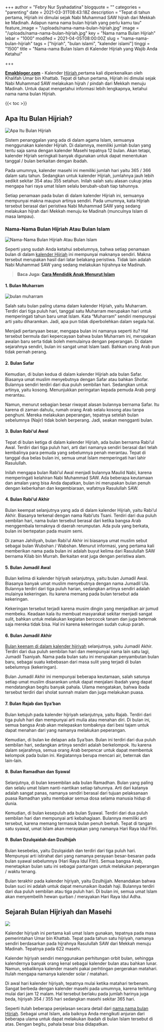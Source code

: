 +++
author = "Febry Nur Syahadatina"
blogquote = ""
categories = "parenting"
date = 2021-03-31T08:43:18Z
description = "Tepat di tahun pertama, Hijriah ini dimulai sejak Nabi Muhammad SAW hijrah dari Mekkah ke Madinah. Adapun nama nama bulan hijriah yang perlu kamu tau"
feature_image = "/uploads/nama-nama-bulan-hijriah.jpg"
image = "/uploads/nama-nama-bulan-hijriah.jpg"
key = "Nama nama Bulan Hijriah"
lebar = "1000"
modifed = 2021-04-05T08:00:00Z
slug = "nama-nama-bulan-hijriah"
tags = ["hijriah", "bulan islami", "kalender islami"]
tinggi = "1500"
title = "Nama-nama Bulan Islam di Kalender Hijriah yang Wajib Anda Ketahui"

+++

[**Emakbloger.com**](/) - Kalender [Hijriah ](/tags/hijriah)pertama kali diperkenalkan oleh Khalifah Umar bin Khattab. Tepat di tahun pertama, Hijriah ini dimulai sejak Nabi Muhammad SAW melakukan hijrah / pindah dari Mekkah menuju Madinah. Untuk dapat mengetahui informasi lebih lengkapnya, ketahui nama nama bulan Hijriah.

{{< toc >}}

## Apa Itu Bulan Hijriah?

![Apa Itu Bulan Hijriah](/uploads/apa-itu-bulan-hijriah.jpg "Apa Itu Bulan Hijriah")

Sistem penanggalan yang ada di dalam agama Islam, semuanya menggunakan kalender Hijriah. Di dalamnya, memiliki jumlah bulan yang tentu saja sama dengan kalender Masehi tepatnya 12 bulan. Akan tetapi, kalender Hijriah seringkali banyak digunakan untuk dapat menentukan tanggal / bulan berkaitan dengan ibadah.

Pada umumnya, kalender masehi ini memiliki jumlah hari yaitu 365 / 366 dalam satu tahun. Sedangkan untuk kalender Hijriah, jumlahnya jauh lebih sedikit sekitar 354 atau 355 setahun. Inilah salah satu alasan cukup jelas mengapa hari raya umat Islam selalu berubah-ubah tiap tahunnya.

Setiap penamaan pada bulan di dalam kalender Hijriah ini, semuanya mempunyai makna maupun artinya sendiri. Pada umumnya, kata Hijriah tersebut berasal dari peristiwa Nabi Muhammad SAW yang sedang melakukan hijrah dari Mekkah menuju ke Madinah (munculnya Islam di masa lampau).

### Nama-Nama Bulan Hijriah Atau Bulan Islam

![Nama-Nama Bulan Hijriah Atau Bulan Islam](/uploads/nama-nama-bulan-hijriah-atau-bulan-islam.jpg "Nama-Nama Bulan Hijriah Atau Bulan Islam")

Seperti yang sudah Anda ketahui sebelumnya, bahwa setiap penamaan bulan di dalam [kalender Hijriah](/tags/kalender-islami) ini mempunyai maknanya sendiri. Makna tersebut merupakan hasil dari latar belakang peristiwa. Tidak lain adalah Nabi Muhammad SAW yang sedang melakukan hijrahnya ke Madinah.

> **Baca Juga:** [**Cara Mendidik Anak Menurut Islam**](https://www.emakbloger.com/cara-mendidik-anak-menurut-islam/)

#### 1. Bulan Muharram

![bulan muharram](/uploads/muharram.jpeg "bulan muharram")

Salah satu bulan paling utama dalam kalender Hijriah, yaitu Muharram. Terdiri dari tiga puluh hari, tanggal satu Muharram merupakan hari untuk memperingati tahun baru umat Islam. Kata “Muharram” sendiri mempunyai arti yaitu diharamkan. Jadi, apa pun tidak diperbolehkan dalam segala hal.

Menjadi pertanyaan besar, mengapa bulan ini namanya seperti itu? Hal tersebut bermula dari kepercayaan bahwa bulan Muharram ini, merupakan awalan baru serta tidak boleh memulainya dengan peperangan. Di dalam sejarahnya sendiri, bulan ini sangat umat Islam taati. Bahkan orang Arab pun tidak pernah perang.

#### 2. Bulan Safar

Kemudian, di bulan kedua di dalam kalender Hijriah ada bulan Safar. Biasanya umat muslim menyebutnya dengan Safar atau bahkan Shofar. Bulannya sendiri terdiri dari dua puluh sembilan hari. Sedangkan untuk artinya, yaitu kosong. Menunjukkan peringatan kepada pemuda Arab pergi merantau.

Namun, menurut sebagian besar riwayat alasan bulannya bernama Safar. Itu karena di zaman dahulu, rumah orang Arab selalu kosong atau tanpa penghuni. Mereka melakukan peperangan, tepatnya setelah bulan sebelumnya (Najir) tidak boleh berperang. Jadi, seakan mengganti bulan.

#### 3. Bulan Rabi’ul Awal

Tepat di bulan ketiga di dalam kalender Hijriah, ada bulan bernama Rabi’ul Awal. Terdiri dari tiga puluh hari, arti dari namanya sendiri berasal dari telah kembalinya para pemuda yang sebelumnya penah merantau. Tepat di tanggal dua belas bulan ini, semua umat Islam memperingati hari lahir Rasulullah.

Inilah mengapa bulan Rabi’ul Awal menjadi bulannya Maulid Nabi, karena memperingati kelahiran Nabi Muhammad SAW. Ada beberapa keutamaan dan amalan yang bisa Anda dapatkan, bulan ini merupakan bulan penuh dengan keberkahan dan kegembiaraan, wafatnya Rasulullah SAW.

#### 4. Bulan Rabi’ul Akhir

Bulan keempat selanjutnya yang ada di dalam kalender Hijriah, yaitu Rabi’ul Akhir. Biasanya terkenal dengan nama Rabi’uts Tsani. Terdiri dari dua puluh sembilan hari, nama bulan tersebut berasal dari ketika bangsa Arab menggembala ternaknya di daerah rerumputan. Ada pula yang berkata, bulan ini bertepatan pada musim semi.

Di zaman Jahiliyah, bulan Rabi’ul Akhir ini biasanya umat muslim sebut sebagai bulan Wubshan / Wabshan. Menurut informasi, yang pertama kali memberikan nama pada bulan ini adalah buyut kelima dari Rasulullah SAW bernama Kilab bin Murrah. Berkaitan erat juga dengan peristiwa alam.

#### 5. Bulan Jumadil Awal

Bulan kelima di kalender hijriyah selanjutnya, yaitu bulan Jumadil Awal. Biasanya banyak umat muslim menyebutnya dengan nama Jumadil Ula. Bulannya terdiri dari tiga puluh harian, sedangkan artinya sendiri adalah mulainya kekeringan. Itu karena memang pada bulan tersebut ada kekeringan.

Kekeringan tersebut terjadi karena musim dingin yang menjadikan air jumud membeku. Keadaan kala itu membuat masyarakat sekitar menjadi sangat sulit, bahkan untuk melakukan kegiatan bercocok tanam dan juga beternak saja mereka tidak bisa. Hal ini karena kekeringan sudah cukup parah.

#### 6. Bulan Jumadil Akhir

[Bulan keenam di dalam kalender hijriyah](/tags/bulan-islami) selanjutnya, yaitu Jumadil Akhir. Terdiri dari dua puluh sembilan hari dan mempunyai nama lain satu lagi, Jumadil Tsaniyah. Nama pada bulan satu ini merupakan penyambutan bulan baru, sebagai suatu kebebasan dari masa sulit yang terjadi di bulan sebelumnya (kekeringan).

Bulan Jumadil Akhir ini mempunyai beberapa keutamaan, salah satunya setiap umat muslim disarankan untuk dapat menjalani ibadah yang dapat mendatangkan begitu banyak pahala. Ulama mengatakan, bahwa ibada tersebut terdiri dari sholat sunnah malam dan juga melakukan puasa.

#### 7. Bulan Rajab dan Sya’ban

Bulan ketujuh pada kalender hijriyah selanjutnya, yaitu Rajab. Terdiri dari tiga puluh hari dan mempunyai arti mulia atau menahan diri. Di bulan ini, semua bangsa Arab akan melepaskan tombaknya dari besi tajam untuk dapat menahan dari yang namanya melakukan peperangan.

Kemudian, di bulan ke delapan ada Sya’ban. Bulan ini terdiri dari dua puluh sembilan hari, sedangkan artinya sendiri adalah berkelompok. Itu karena dalam sejarahnya, semua orang Arab berpencar untuk dapat membentuk kelompok pada bulan ini. Kegiatannya berupa mencari air, beternak dan lain-lain.

#### 8. Bulan Ramadhan dan Syawal

Selanjutnya, di bulan kesembilan ada bulan Ramadhan. Bulan yang paling dan selalu umat Islam nanti-nantikan setiap tahunnya. Arti dari katanya adalah sangat panas, namanya sendiri berasal dari tujuan pelaksanaan puasa Ramadhan yaitu membakar semua dosa selama manusia hidup di dunia.

Kemudian, di bulan kesepuluh ada bulan Syawal. Terdiri dari dua puluh sembilan hari dan mempunyai arti kebahagiaan. Bulannya memiliki arti tersebut, karena memang termasuk bulan penuh berkah. Tepat di tangan satu syawal, umat Islam akan merayakan yang namanya Hari Raya Idul Fitri.

#### 9. Bulan Dzulqaidah dan Dzulhijah

Bulan kesebelas, yaitu Dzulqaidah dan terdiri dari tiga puluh hari. Mempunyai arti istirahat dari yang namanya perayaan besar-besaran pada bulan syawal sebelumnya (Hari Raya Idul Fitri). Semua bangsa Arab, menetapkan bulan satu ini sebagai pantangan untuk melakukan peperangan / waktu tenang.

Bulan terakhir pada kalender hijriyah, yaitu Dzulhijjah. Menandakan bahwa bulan suci ini adalah untuk dapat menunaikan ibadah haji. Bulannya terdiri dari dua puluh sembilan atau tiga puluh hari. Di bulan ini, semua umat Islam akan menyembelih hewan qurban / merayakan Hari Raya Idul Adha.

## Sejarah Bulan Hijriyah dan Masehi

![](/uploads/sejarah-bulan-hijriyah-dan-masehi.jpg)

Kalender hijriyah ini pertama kali umat Islam gunakan, tepatnya pada masa pemerintahan Umar bin Khattab. Tepat pada tahun satu hijriyah, namanya sendiri berdasarkan pada hijrahnya Rasulullah SAW dari Mekkah menuju Madinah. Tepatnya pada 622 masehi.

Kalender hijriyah sendiri menggunakan perhitungan orbit bulan, sehingga kalendernya banyak orang kenal sebagai kalender bulan atau bahkan lunar. Namun, sebaliknya kalender masehi pakai perhtingan pergerakan matahari. Itulah mengapa namanya kalender solar / matahari.

Di awal hari kalender hijriyah, tepatnya mulai ketika matahari terbenam. Sangat berbeda dengan kalender masehi pada umumnya, karena terhitung mulai dari jam 12 malam. Hal tersebut berlaku pada jumlah harinya juga beda, hijriyah 354 / 355 hari sedangkan masehi sekitar 365 hari.

Seperti itulah beberapa penjelasan secara detail dari [nama nama bulan Hijriah](/tags/hijriah). Sebagai umat Islam, ada baiknya Anda mengikuti anjuran dari beberapa ulama untuk dapat melakukan ibadah di bulan Islam tersebut di atas. Dengan begitu, pahala besar bisa didapatkan.
